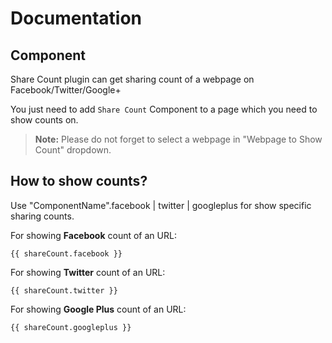 # Documentation

## Component

Share Count plugin can get sharing count of a webpage on Facebook/Twitter/Google+

You just need to add `Share Count` Component to a page which you need to show counts on.

> **Note:** Please do not forget to select a webpage in "Webpage to Show Count" dropdown.


## How to show counts?
Use "ComponentName".facebook | twitter | googleplus for show specific sharing counts.

For showing **Facebook** count of an URL:

    {{ shareCount.facebook }}

For showing **Twitter** count of an URL:

    {{ shareCount.twitter }}

For showing **Google Plus** count of an URL:

    {{ shareCount.googleplus }}

